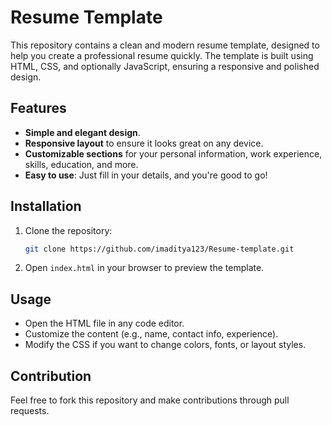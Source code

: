 
# Resume Template

This repository contains a clean and modern resume template, designed to help you create a professional resume quickly. The template is built using HTML, CSS, and optionally JavaScript, ensuring a responsive and polished design.

## Features
- **Simple and elegant design**.
- **Responsive layout** to ensure it looks great on any device.
- **Customizable sections** for your personal information, work experience, skills, education, and more.
- **Easy to use**: Just fill in your details, and you're good to go!

## Installation
1. Clone the repository:
   ```bash
   git clone https://github.com/imaditya123/Resume-template.git
   ```

2. Open `index.html` in your browser to preview the template.

## Usage
- Open the HTML file in any code editor.
- Customize the content (e.g., name, contact info, experience).
- Modify the CSS if you want to change colors, fonts, or layout styles.

## Contribution
Feel free to fork this repository and make contributions through pull requests.

